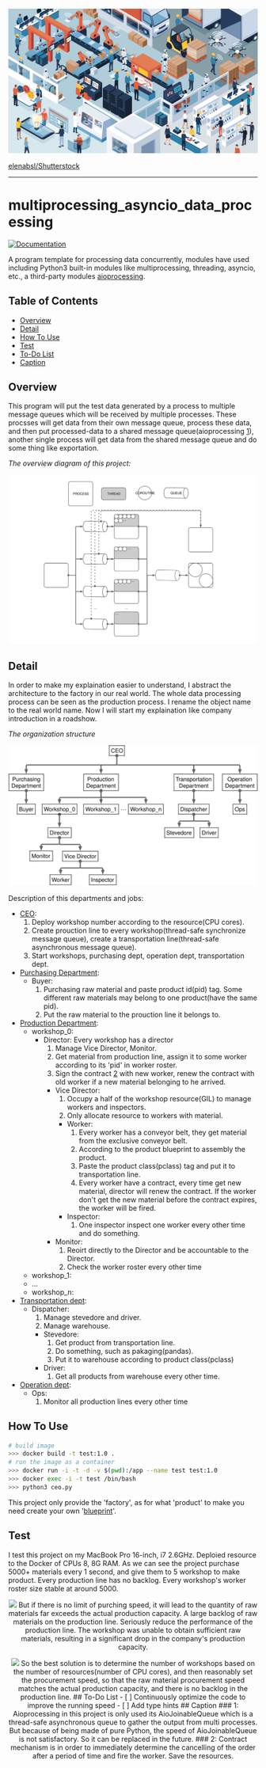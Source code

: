 <p align="center">
    <img src="./first_image.jpg">

[elenabsl/Shutterstock](https://www.shutterstock.com/image-vector/innovative-contemporary-smart-industry-product-design-1160095369)

------
# multiprocessing_asyncio_data_processing

[![Documentation](https://img.shields.io/badge/Python-3.7%2B-green.svg)](https://docs.python.org/3/library/asyncio-task.html#asyncio.run)

A program template for processing data concurrently, modules have used including Python3 built-in modules like multiprocessing, threading, asyncio, etc., a third-party modules [aioprocessing](https://github.com/dano/aioprocessing).

## Table of Contents
* [Overview](#Overview)
* [Detail](#Detail)
* [How To Use](#How-To-Use)
* [Test](#Test)
* [To-Do List](#To-Do-List)
* [Caption](#Caption)
## Overview
This program will put the test data generated by a process to multiple message queues which will be received by multiple processes. These procsses will get data from their own message queue, process these data, and then put processed-data to a shared message queue(aioprocessing [1](#1)), another single process will get data from the shared message queue and do some thing like exportation.

*The overview diagram of this project:*

<p align="center">
    <img src="./overview.svg">

## Detail

In order to make my explaination easier to understand, I abstract the architecture to the factory in our real world. The whole data processing process can be seen as the production process. I rename the object name to the real world name. Now I will start my explaination like company introduction in a roadshow.

*The organization structure*

<p align="center">
    <img src="./structure.svg">

Description of this departments and jobs:
- [CEO](./ceo.py): 
    1. Deploy workshop number according to the resource(CPU cores).
    2. Create prouction line to every workshop(thread-safe synchronize message queue), create a transportation line(thread-safe asynchronous message queue).
    3. Start workshops, purchasing dept, operation dept, transportation dept.
- [Purchasing Department](./depts/purchasing_dept.py):
    - Buyer:
        1. Purchasing raw material and paste product id(pid) tag. Some different raw materials may belong to one product(have the same pid). 
        2. Put the raw material to the prouction line it belongs to.
- [Production Department](./depts/production_dept.py):
    - workshop_0:
        - Director: Every workshop has a director
            1. Manage Vice Director, Monitor.
            2. Get material from production line, assign it to some worker according to its 'pid' in worker roster.
            3. Sign the contract [2](#2) with new worker, renew the contract with old worker if a new material belonging to he arrived.
            - Vice Director:
                1. Occupy a half of the workshop resource(GIL) to manage workers and inspectors.
                2. Only allocate resource to workers with material.
                - Worker: 
                    1. Every worker has a conveyor belt, they get material from the exclusive conveyor belt.
                    2. According to the product blueprint to assembly the product.
                    3. Paste the product class(pclass) tag and put it to transportation line.
                    4. Every worker have a contract, every time get new material, director will renew the contract. If the worker don't get the  new material before the contract expires, the worker will be fired.
                - Inspector:
                    1. One inspector inspect one worker every other time and do something.
            - Monitor:
                1. Reoirt directly to the Director and be accountable to the Director.
                2. Check the worker roster every other time
    - workshop_1:
    - ...
    - workshop_n:
- [Transportation dept](./depts/transportation_dept.py):
    - Dispatcher:
        1. Manage stevedore and driver.
        2. Manage warehouse.
        - Stevedore:
            1. Get product from transportation line.
            2. Do something, such as pakaging(pandas).
            3. Put it to warehouse according to product class(pclass)
        - Driver:
            1. Get all products from warehouse every other time.
- [Operation dept](./depts/operation_dept.py):
    - Ops:
        1. Monitor all production lines every other time

## How To Use
```bash
# build image
>>> docker build -t test:1.0 .
# run the image as a container
>>> docker run -i -t -d -v $(pwd):/app --name test test:1.0
>>> docker exec -i -t test /bin/bash
>>> python3 ceo.py
```

This project only provide the 'factory', as for what 'product' to make you need create your own '[blueprint](./design/product_design)'.
## Test
I test this project on my MacBook Pro 16-inch, i7 2.6GHz.
Deploied resource to the Docker of CPUs 8, 8G RAM.
As we can see the project purchase 5000+ materials every 1 second, and give them to 5 workshop to make product. Every production line has no backlog. Every workshop's worker roster size stable at around 5000.
<p align="center">
    <img src="./limit_20s.gif">
But if there is no limit of purching speed, it will lead to the quantity of raw materials far exceeds the actual production capacity. A large backlog of raw materials on the production line. Seriously reduce the performance of the production line. The workshop was unable to obtain sufficient raw materials, resulting in a significant drop in the company's production capacity.
<p align="center">
    <img src="./nolimit_20s.gif">
So the best solution is to determine the number of workshops based on the number of resources(number of CPU cores), and then reasonably set the procurement speed, so that the raw material procurement speed matches the actual production capacity, and there is no backlog in the production line.
## To-Do List
- [ ] Continuously optimize the code to improve the running speed
- [ ] Add type hints
## Caption
### 1: 
Aioprocessing in this project is only used its AioJoinableQueue which is a thread-safe asynchronous queue to gather the output from multi processes. But because of being made of pure Python, the speed of AioJoinableQueue is not satisfactory. So it can be replaced in the future.
### 2:
Contract mechanism is in order to immediately determine the cancelling of the order after a period of time and fire the worker. Save the resources.